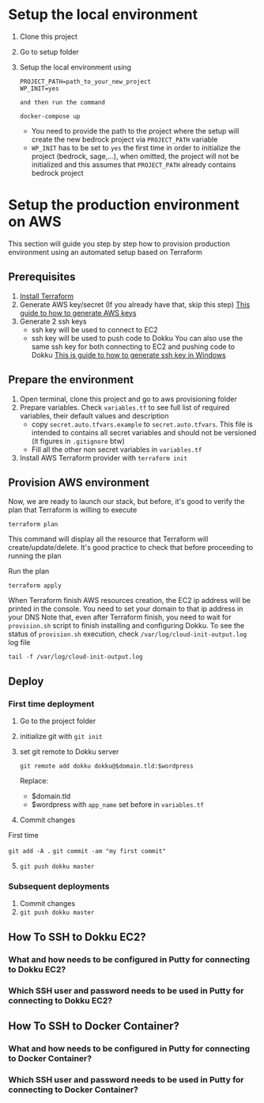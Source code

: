 
# Setup the local environment

1. Clone this project
2. Go to setup folder
3. Setup the local environment using

    ```
    PROJECT_PATH=path_to_your_new_project 
    WP_INIT=yes 

    and then run the command

    docker-compose up
    ```

    * You need to provide the path to the project where the setup will create the new bedrock project via `PROJECT_PATH` variable
    * `WP_INIT` has to be set to `yes` the first time in order to initialize the project (bedrock, sage,...), when omitted, the project will not be initialized and this assumes that `PROJECT_PATH` already contains bedrock project


# Setup the production environment on AWS

This section will guide you step by step how to provision production environment using an automated setup based on Terraform


## Prerequisites

1. [Install Terraform](https://www.terraform.io/intro/getting-started/install.html)
2. Generate AWS key/secret (If you already have that, skip this step)
[This guide to how to generate AWS keys](https://docs.aws.amazon.com/general/latest/gr/managing-aws-access-keys.html)
3. Generate 2 ssh keys
    * ssh key will be used to connect to EC2
    * ssh key will be used to push code to Dokku
You can also use the same ssh key for both connecting to EC2 and pushing code to Dokku
[This is guide to how to generate ssh key in Windows](https://docs.joyent.com/public-cloud/getting-started/ssh-keys/generating-an-ssh-key-manually/manually-generating-your-ssh-key-in-windows)

## Prepare the environment

1. Open terminal, clone this project and go to aws provisioning folder
2. Prepare variables. Check `variables.tf` to see full list of required variables, their default values and description
    * copy `secret.auto.tfvars.example` to `secret.auto.tfvars`. This file is intended to contains all secret variables and should not be versioned (it figures in `.gitignore` btw)
    * Fill all the other non secret variables in `variables.tf`
3. Install AWS Terraform provider with `terraform init`

## Provision AWS environment

Now, we are ready to launch our stack, but before, it's good to verify the plan that Terraform is willing to execute

```
terraform plan
```

This command will display all the resource that Terraform will create/update/delete. It's good practice to check that before proceeding to running the plan

Run the plan
```
terraform apply
```

When Terraform finish AWS resources creation, the EC2 ip address will be printed in the console. You need to set your domain to that ip address in your DNS
Note that, even after Terraform finish, you need to wait for `provision.sh` script to finish installing and configuring Dokku. To see the status of `provision.sh` execution, check `/var/log/cloud-init-output.log` log file
```
tail -f /var/log/cloud-init-output.log
```

## Deploy

### First time deployment

1. Go to the project folder
2. initialize git with `git init`
3. set git remote to Dokku server
    ```
    git remote add dokku dokku@$domain.tld:$wordpress
    ```
    Replace:
    * $domain.tld
    * $wordpress with `app_name` set before in `variables.tf`

4. Commit changes

First time 

`git add -A .`
`git commit -am "my first commit"`

5. `git push dokku master`

### Subsequent deployments

1. Commit changes
2. `git push dokku master`


## How To SSH to Dokku EC2?

### What and how needs to be configured in Putty for connecting to Dokku EC2?

### Which SSH user and password needs to be used in Putty for connecting to Dokku EC2?

## How To SSH to Docker Container?

### What and how needs to be configured in Putty for connecting to Docker Container?

### Which SSH user and password needs to be used in Putty for connecting to Docker Container?

